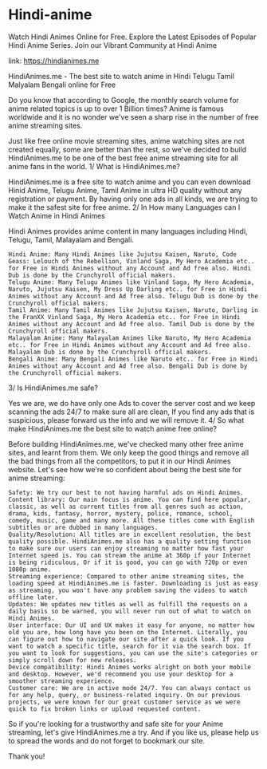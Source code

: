 # Hindi-anime
Watch Hindi Animes Online for Free. Explore the Latest Episodes of Popular Hindi Anime Series. Join our Vibrant Community at Hindi Anime

link: https://hindianimes.me

HindiAnimes.me - The best site to watch anime in Hindi Telugu Tamil Malyalam Bengali online for Free

Do you know that according to Google, the monthly search volume for anime related topics is up to over 1 Billion times? Anime is famous worldwide and it is no wonder we've seen a sharp rise in the number of free anime streaming sites.

Just like free online movie streaming sites, anime watching sites are not created equally, some are better than the rest, so we've decided to build HindiAnimes.me to be one of the best free anime streaming site for all anime fans in the world.
1/ What is HindiAnimes.me?

HindiAnimes.me is a free site to watch anime and you can even download Hinid Anime, Telugu Anime, Tamil Anime in ultra HD quality without any registration or payment. By having only one ads in all kinds, we are trying to make it the safest site for free anime.
2/ In How many Languages can I Watch Anime in Hindi Animes

Hindi Animes provides anime content in many languages including Hindi, Telugu, Tamil, Malayalam and Bengali.

    Hindi Anime: Many Hindi Animes like Jujutsu Kaisen, Naruto, Code Geass: Lelouch of the Rebellion, Vinland Saga, My Hero Academia etc.. for Free in Hindi Animes without any Account and Ad free also. Hindi Dub is done by the Crunchyroll official makers.
    Telugu Anime: Many Telugu Animes like Vinland Saga, My Hero Academia, Naruto, Jujutsu Kaisen, My Dress Up Darling etc.. for Free in Hindi Animes without any Account and Ad free also. Telugu Dub is done by the Crunchyroll official makers.
    Tamil Anime: Many Tamil Animes like Jujutsu Kaisen, Naruto, Darling in the FranXX Vinland Saga, My Hero Academia etc.. for Free in Hindi Animes without any Account and Ad free also. Tamil Dub is done by the Crunchyroll official makers.
    Malayalam Anime: Many Malayalam Animes like Naruto, My Hero Academia etc.. for Free in Hindi Animes without any Account and Ad free also. Malayalam Dub is done by the Crunchyroll official makers.
    Bengali Anime: Many Bengali Animes like Naruto etc.. for Free in Hindi Animes without any Account and Ad free also. Bengali Dub is done by the Crunchyroll official makers.

3/ Is HindiAnimes.me safe?

Yes we are, we do have only one Ads to cover the server cost and we keep scanning the ads 24/7 to make sure all are clean, If you find any ads that is suspicious, please forward us the info and we will remove it.
4/ So what make HindiAnimes.me the best site to watch anime free online?

Before building HindiAnimes.me, we've checked many other free anime sites, and learnt from them. We only keep the good things and remove all the bad things from all the competitors, to put it in our Hindi Animes website. Let's see how we're so confident about being the best site for anime streaming:

    Safety: We try our best to not having harmful ads on Hindi Animes.
    Content library: Our main focus is anime. You can find here popular, classic, as well as current titles from all genres such as action, drama, kids, fantasy, horror, mystery, police, romance, school, comedy, music, game and many more. All these titles come with English subtitles or are dubbed in many languages.
    Quality/Resolution: All titles are in excellent resolution, the best quality possible. HindiAnimes.me also has a quality setting function to make sure our users can enjoy streaming no matter how fast your Internet speed is. You can stream the anime at 360p if your Internet is being ridiculous, Or if it is good, you can go with 720p or even 1080p anime.
    Streaming experience: Compared to other anime streaming sites, the loading speed at HindiAnimes.me is faster. Downloading is just as easy as streaming, you won't have any problem saving the videos to watch offline later.
    Updates: We updates new titles as well as fulfill the requests on a daily basis so be warned, you will never run out of what to watch on Hindi Animes.
    User interface: Our UI and UX makes it easy for anyone, no matter how old you are, how long have you been on the Internet. Literally, you can figure out how to navigate our site after a quick look. If you want to watch a specific title, search for it via the search box. If you want to look for suggestions, you can use the site's categories or simply scroll down for new releases.
    Device compatibility: Hindi Animes works alright on both your mobile and desktop. However, we'd recommend you use your desktop for a smoother streaming experience.
    Customer care: We are in active mode 24/7. You can always contact us for any help, query, or business-related inquiry. On our previous projects, we were known for our great customer service as we were quick to fix broken links or upload requested content.

So if you're looking for a trustworthy and safe site for your Anime streaming, let's give HindiAnimes.me a try. And if you like us, please help us to spread the words and do not forget to bookmark our site.

Thank you!
